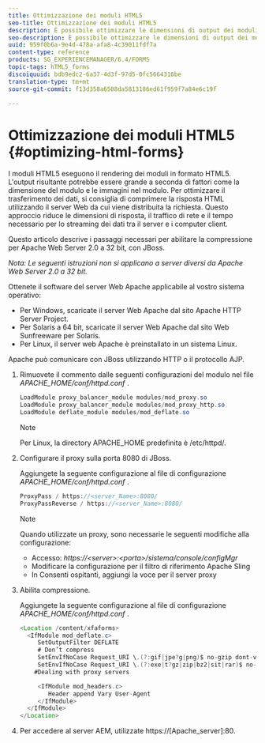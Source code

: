 ```yaml
---
title: Ottimizzazione dei moduli HTML5
seo-title: Ottimizzazione dei moduli HTML5
description: È possibile ottimizzare le dimensioni di output dei moduli HTML5.
seo-description: È possibile ottimizzare le dimensioni di output dei moduli HTML5.
uuid: 959f0b6a-9e4d-478a-afa8-4c39011fdf7a
content-type: reference
products: SG_EXPERIENCEMANAGER/6.4/FORMS
topic-tags: hTML5_forms
discoiquuid: bdb9edc2-6a37-4d3f-97d5-0fc5664316be
translation-type: tm+mt
source-git-commit: f13d358a6508da5813186ed61f959f7a84e6c19f

---
```



# Ottimizzazione dei moduli HTML5 {#optimizing-html-forms}

I moduli HTML5 eseguono il rendering dei moduli in formato HTML5. L&#39;output risultante potrebbe essere grande a seconda di fattori come la dimensione del modulo e le immagini nel modulo. Per ottimizzare il trasferimento dei dati, si consiglia di comprimere la risposta HTML utilizzando il server Web da cui viene distribuita la richiesta. Questo approccio riduce le dimensioni di risposta, il traffico di rete e il tempo necessario per lo streaming dei dati tra il server e i computer client.

Questo articolo descrive i passaggi necessari per abilitare la compressione per Apache Web Server 2.0 a 32 bit, con JBoss.

*Nota: Le seguenti istruzioni non si applicano a server diversi da Apache Web Server 2.0 a 32 bit.*

Ottenete il software del server Web Apache applicabile al vostro sistema operativo:

* Per Windows, scaricate il server Web Apache dal sito Apache HTTP Server Project.
* Per Solaris a 64 bit, scaricate il server Web Apache dal sito Web Sunfreeware per Solaris.
* Per Linux, il server web Apache è preinstallato in un sistema Linux.

Apache può comunicare con JBoss utilizzando HTTP o il protocollo AJP.

1. Rimuovete il commento dalle seguenti configurazioni del modulo nel file *APACHE_HOME/conf/httpd.conf* .

   ```java
   LoadModule proxy_balancer_module modules/mod_proxy.so
   LoadModule proxy_balancer_module modules/mod_proxy_http.so
   LoadModule deflate_module modules/mod_deflate.so
   ```

   >[!NOTE]
   >
   >Per Linux, la directory APACHE_HOME predefinita è /etc/httpd/.

1. Configurare il proxy sulla porta 8080 di JBoss.

   Aggiungete la seguente configurazione al file di configurazione *APACHE_HOME/conf/httpd.conf* .

   ```java
   ProxyPass / https://<server_Name>:8080/
   ProxyPassReverse / https://<server_Name>:8080/
   ```

   >[!NOTE]
   >
   >Quando utilizzate un proxy, sono necessarie le seguenti modifiche alla configurazione:
   > 
   >* Accesso: *https://&lt;server>:&lt;porta>/sistema/console/configMgr*
   * Modificare la configurazione per il filtro di riferimento Apache Sling
   * In Consenti ospitanti, aggiungi la voce per il server proxy


1. Abilita compressione.

   Aggiungete la seguente configurazione al file di configurazione *APACHE_HOME/conf/httpd.conf* .

   ```java
   <Location /content/xfaforms>
     <IfModule mod_deflate.c>
        SetOutputFilter DEFLATE
        # Don’t compress
        SetEnvIfNoCase Request_URI \.(?:gif|jpe?g|png)$ no-gzip dont-vary
        SetEnvIfNoCase Request_URI \.(?:exe|t?gz|zip|bz2|sit|rar)$ no-gzip dont-vary
       #Dealing with proxy servers
   
        <IfModule mod_headers.c>
           Header append Vary User-Agent
        </IfModule>
     </IfModule>
   </Location>
   ```

1. Per accedere al server AEM, utilizzate https://[Apache_server]:80.

